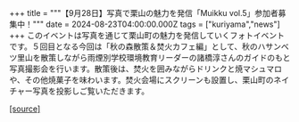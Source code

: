 +++
title = """【9月28日】写真で栗山の魅力を発信「Muikku vol.5」参加者募集中！"""
date = 2024-08-23T04:00:00.000Z
tags = ["kuriyama","news"]
+++
このイベントは写真を通じて栗山町の魅力を発信していくフォトイベントです。５回目となる今回は「秋の森散策＆焚火カフェ編」として、秋のハサンベツ里山を散策しながら雨煙別学校環境教育リーダーの諸橋淳さんのガイドのもと写真撮影会を行います。散策後は、焚火を囲みながらドリンクと焼マシュマロや、その他焼菓子を味わいます。焚火会場にスクリーンも設置し、栗山町のネイチャー写真を投影しご覧いただきます。

[[source]](https://www.town.kuriyama.hokkaido.jp/soshiki/53/28586.html)
